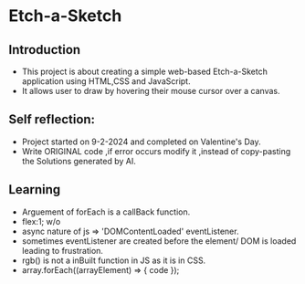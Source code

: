 # **Etch-a-Sketch**

## Introduction
- This project is about creating a simple web-based Etch-a-Sketch application using HTML,CSS and JavaScript.
- It allows user to draw by hovering their mouse cursor over a canvas.

## Self reflection:
- Project started on 9-2-2024 and completed on Valentine's Day.
- Write ORIGINAL code ,if error occurs modify it ,instead of copy-pasting the Solutions generated by AI.

## Learning
- Arguement of forEach is a callBack function.
- flex:1; w/o
- async nature of js => 'DOMContentLoaded' eventListener.
- sometimes eventListener are created before the element/ DOM is loaded leading to frustration.
- rgb() is not a inBuilt function in JS as it is in CSS.
- array.forEach((arrayElement) => { code });
 
